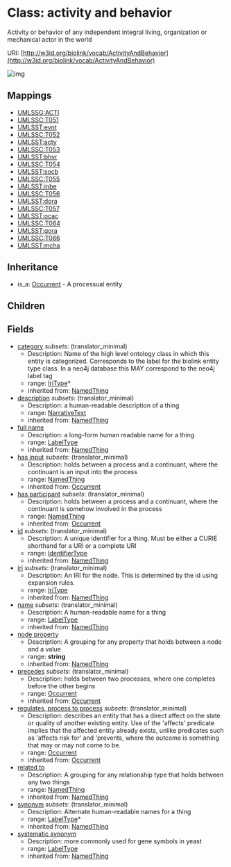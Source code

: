 # Class: activity and behavior


Activity or behavior of any independent integral living, organization or mechanical actor in the world

URI: [http://w3id.org/biolink/vocab/ActivityAndBehavior](http://w3id.org/biolink/vocab/ActivityAndBehavior)

![img](http://yuml.me/diagram/nofunky;dir:TB/class/\[ActivityAndBehavior|id(i):identifier_type%20%3F;name(i):label_type%20%3F;category(i):iri_type%20*;node_property(i):string%20%3F;iri(i):iri_type%20%3F;synonym(i):label_type%20*;full_name(i):label_type%20%3F;description(i):narrative_text%20%3F;systematic_synonym(i):label_type%20%3F]-%20precedes(i)%20%3F>\[Occurrent],%20\[ActivityAndBehavior]-%20has%20input(i)%20%3F>\[NamedThing],%20\[ActivityAndBehavior]-%20has%20participant(i)%20%3F>\[NamedThing],%20\[ActivityAndBehavior]-%20regulates,%20process%20to%20process(i)%20%3F>\[Occurrent],%20\[ActivityAndBehavior]-%20related%20to(i)%20%3F>\[NamedThing],%20\[Occurrent]^-\[ActivityAndBehavior])
## Mappings

 * [UMLSSG:ACTI](http://purl.obolibrary.org/obo/UMLSSG_ACTI)
 * [UMLSSC:T051](http://purl.obolibrary.org/obo/UMLSSC_T051)
 * [UMLSST:evnt](http://purl.obolibrary.org/obo/UMLSST_evnt)
 * [UMLSSC:T052](http://purl.obolibrary.org/obo/UMLSSC_T052)
 * [UMLSST:acty](http://purl.obolibrary.org/obo/UMLSST_acty)
 * [UMLSSC:T053](http://purl.obolibrary.org/obo/UMLSSC_T053)
 * [UMLSST:bhvr](http://purl.obolibrary.org/obo/UMLSST_bhvr)
 * [UMLSSC:T054](http://purl.obolibrary.org/obo/UMLSSC_T054)
 * [UMLSST:socb](http://purl.obolibrary.org/obo/UMLSST_socb)
 * [UMLSSC:T055](http://purl.obolibrary.org/obo/UMLSSC_T055)
 * [UMLSST:inbe](http://purl.obolibrary.org/obo/UMLSST_inbe)
 * [UMLSSC:T056](http://purl.obolibrary.org/obo/UMLSSC_T056)
 * [UMLSST:dora](http://purl.obolibrary.org/obo/UMLSST_dora)
 * [UMLSSC:T057](http://purl.obolibrary.org/obo/UMLSSC_T057)
 * [UMLSST:ocac](http://purl.obolibrary.org/obo/UMLSST_ocac)
 * [UMLSSC:T064](http://purl.obolibrary.org/obo/UMLSSC_T064)
 * [UMLSST:gora](http://purl.obolibrary.org/obo/UMLSST_gora)
 * [UMLSSC:T066](http://purl.obolibrary.org/obo/UMLSSC_T066)
 * [UMLSST:mcha](http://purl.obolibrary.org/obo/UMLSST_mcha)
## Inheritance

 *  is_a: [Occurrent](Occurrent.md) - A processual entity
## Children

## Fields

 * [category](category.md) *subsets*: (translator_minimal)
    * Description: Name of the high level ontology class in which this entity is categorized. Corresponds to the label for the biolink entity type class. In a neo4j database this MAY correspond to the neo4j label tag
    * range: [IriType](IriType.md)*
    * inherited from: [NamedThing](NamedThing.md)
 * [description](description.md) *subsets*: (translator_minimal)
    * Description: a human-readable description of a thing
    * range: [NarrativeText](NarrativeText.md)
    * inherited from: [NamedThing](NamedThing.md)
 * [full name](full_name.md)
    * Description: a long-form human readable name for a thing
    * range: [LabelType](LabelType.md)
    * inherited from: [NamedThing](NamedThing.md)
 * [has input](has_input.md) *subsets*: (translator_minimal)
    * Description: holds between a process and a continuant, where the continuant is an input into the process
    * range: [NamedThing](NamedThing.md)
    * inherited from: [Occurrent](Occurrent.md)
 * [has participant](has_participant.md) *subsets*: (translator_minimal)
    * Description: holds between a process and a continuant, where the continuant is somehow involved in the process 
    * range: [NamedThing](NamedThing.md)
    * inherited from: [Occurrent](Occurrent.md)
 * [id](id.md) *subsets*: (translator_minimal)
    * Description: A unique identifier for a thing. Must be either a CURIE shorthand for a URI or a complete URI
    * range: [IdentifierType](IdentifierType.md)
    * inherited from: [NamedThing](NamedThing.md)
 * [iri](iri.md) *subsets*: (translator_minimal)
    * Description: An IRI for the node. This is determined by the id using expansion rules.
    * range: [IriType](IriType.md)
    * inherited from: [NamedThing](NamedThing.md)
 * [name](name.md) *subsets*: (translator_minimal)
    * Description: A human-readable name for a thing
    * range: [LabelType](LabelType.md)
    * inherited from: [NamedThing](NamedThing.md)
 * [node property](node_property.md)
    * Description: A grouping for any property that holds between a node and a value
    * range: **string**
    * inherited from: [NamedThing](NamedThing.md)
 * [precedes](precedes.md) *subsets*: (translator_minimal)
    * Description: holds between two processes, where one completes before the other begins
    * range: [Occurrent](Occurrent.md)
    * inherited from: [Occurrent](Occurrent.md)
 * [regulates, process to process](regulates_process_to_process.md) *subsets*: (translator_minimal)
    * Description: describes an entity that has a direct affect on the state or quality of another existing entity. Use of the 'affects' predicate implies that the affected entity already exists, unlike predicates such as 'affects risk for' and 'prevents, where the outcome is something that may or may not come to be.
    * range: [Occurrent](Occurrent.md)
    * inherited from: [Occurrent](Occurrent.md)
 * [related to](related_to.md)
    * Description: A grouping for any relationship type that holds between any two things
    * range: [NamedThing](NamedThing.md)
    * inherited from: [NamedThing](NamedThing.md)
 * [synonym](synonym.md) *subsets*: (translator_minimal)
    * Description: Alternate human-readable names for a thing
    * range: [LabelType](LabelType.md)*
    * inherited from: [NamedThing](NamedThing.md)
 * [systematic synonym](systematic_synonym.md)
    * Description: more commonly used for gene symbols in yeast
    * range: [LabelType](LabelType.md)
    * inherited from: [NamedThing](NamedThing.md)
